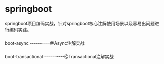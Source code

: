 # springboot
springboot项目编码实战，针对springboot核心注解使用场景以及容易出问题进行编码实践。

###
boot-async ----------@Async注解实战
###

###
boot-transactional ----------@Transactional注解实战
###
